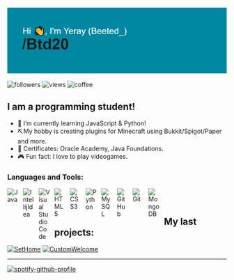 ![Presentation](https://github.com/Btd20/Btd20/blob/main/header.png?raw=true)

<img alt="followers" title="Follow me on Github" src="https://img.shields.io/github/followers/Btd20?color=236ad3&style=for-the-badge&logo=github&label=Follow"/> <img alt="views" title="Profile views" src="https://komarev.com/ghpvc/?username=Btd20&style=for-the-badge"/> <img alt="coffee" title="A lot of coffee!" width="220px" src="https://forthebadge.com/images/badges/contains-17-coffee-cups.svg"/>
<br/>

## I am a programming student!

- 🌱 I’m currently learning JavaScript & Python!
- ⛏️ My hobby is creating plugins for Minecraft using Bukkit/Spigot/Paper and more.
- 📝 Certificates: Oracle Academy, Java Foundations.
- 🎮 Fun fact: I love to play videogames.

### Languages and Tools:

<img align="left" alt="Java" width="26px" src="https://i.imgur.com/YMylfsb.png" style="padding-right:10px;" />
<img align="left" alt="IntellijIdea" width="26px" src="https://i.imgur.com/uVz4XWJ.png" style="padding-right:10px;" />
<img align="left" alt="Visual Studio Code" width="26px" src="https://cdn.jsdelivr.net/gh/devicons/devicon/icons/vscode/vscode-original.svg" style="padding-right:10px;" />
<img align="left" alt="HTML5" width="26px" src="https://cdn.jsdelivr.net/gh/devicons/devicon/icons/html5/html5-original.svg" style="padding-right:10px;" />
<img align="left" alt="CSS3" width="26px" src="https://cdn.jsdelivr.net/gh/devicons/devicon/icons/css3/css3-original.svg" style="padding-right:10px;" />
<img align="left" alt="Python" width="26px" src="https://i.imgur.com/e3QdEw0.png" style="padding-right:10px;" />
<img align="left" alt="MySQL" width="26px" src="https://cdn.jsdelivr.net/gh/devicons/devicon/icons/mysql/mysql-original.svg" style="padding-right:10px;" />
<img align="left" alt="GitHub" width="26px" src="https://user-images.githubusercontent.com/3369400/139447912-e0f43f33-6d9f-45f8-be46-2df5bbc91289.png" style="padding-right:10px;" />
<img align="left" alt="Git" width="26px" src="https://i.imgur.com/JTZKZrd.png" style="padding-right:10px;" />
<img align="left" alt="MongoDB" width="26px" src="https://i.imgur.com/tznP4En.png" style="padding-right:10px;" />

<br/>
<br/>

## My last projects:
[![SetHome](https://github-readme-stats.vercel.app/api/pin/?username=Btd20&repo=SetHome)](https://github.com/Btd20/SetHome)
[![CustomWelcome](https://github-readme-stats.vercel.app/api/pin/?username=Btd20&repo=CustomWelcome)](https://github.com/Btd20/CustomWelcome)

---
[![spotify-github-profile](https://spotify-github-profile.vercel.app/api/view?uid=bergahd&cover_image=true&theme=natemoo-re&show_offline=false&background_color=121212&interchange=true&bar_color=53b14f&bar_color_cover=false)](https://github.com/kittinan/spotify-github-profile)
